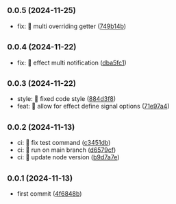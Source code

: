## <small>0.0.5 (2024-11-25)</small>

* fix: 🐛 multi overriding getter ([749b14b](https://github.com/mjancarik/esmj-task/commit/749b14b))



## <small>0.0.4 (2024-11-22)</small>

* fix: 🐛 effect multi notification ([dba5fc1](https://github.com/mjancarik/esmj-task/commit/dba5fc1))



## <small>0.0.3 (2024-11-22)</small>

* style: 💄 fixed code style ([884d3f8](https://github.com/mjancarik/esmj-task/commit/884d3f8))
* feat: 🎸 allow for effect define signal options ([71e97a4](https://github.com/mjancarik/esmj-task/commit/71e97a4))



## <small>0.0.2 (2024-11-13)</small>

* ci: 🎡 fix test command ([c3451db](https://github.com/mjancarik/esmj-task/commit/c3451db))
* ci: 🎡 run on main branch ([d6579cf](https://github.com/mjancarik/esmj-task/commit/d6579cf))
* ci: 🎡 update node version ([b9d7a7e](https://github.com/mjancarik/esmj-task/commit/b9d7a7e))



## <small>0.0.1 (2024-11-13)</small>

* first commit ([4f6848b](https://github.com/mjancarik/esmj-task/commit/4f6848b))




